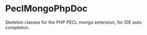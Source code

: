 PeclMongoPhpDoc
===============

Skeleton classes for the PHP PECL mongo extension, for IDE auto completion.